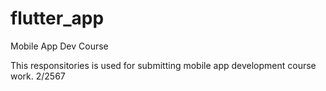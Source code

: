 # flutter_app

Mobile App Dev Course

This responsitories  is used for submitting mobile app development course work.
2/2567
